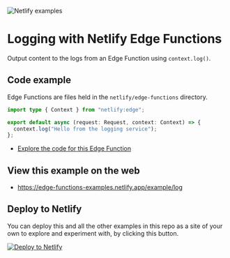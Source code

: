 ![Netlify examples](https://user-images.githubusercontent.com/5865/159468750-df1c2783-39b2-40da-9c0f-971f72a7ea3f.png)

# Logging with Netlify Edge Functions

Output content to the logs from an Edge Function using `context.log()`.

## Code example

Edge Functions are files held in the `netlify/edge-functions` directory.

```ts
import type { Context } from "netlify:edge";

export default async (request: Request, context: Context) => {
  context.log("Hello from the logging service");
};
```

- [Explore the code for this Edge Function](../../netlify/edge-functions/log.ts)

## View this example on the web

- https://edge-functions-examples.netlify.app/example/log

## Deploy to Netlify

You can deploy this and all the other examples in this repo as a site of your own to explore and experiment with, by
clicking this button.

[![Deploy to Netlify](https://www.netlify.com/img/deploy/button.svg)](https://app.netlify.com/start/deploy?repository=https://github.com/netlify/edge-functions-examples)
